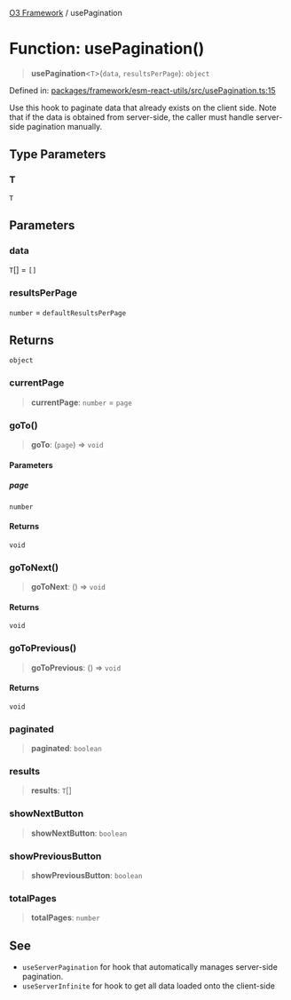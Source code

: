 [O3 Framework](../API.md) / usePagination

# Function: usePagination()

> **usePagination**\<`T`\>(`data`, `resultsPerPage`): `object`

Defined in: [packages/framework/esm-react-utils/src/usePagination.ts:15](https://github.com/openmrs/openmrs-esm-core/blob/main/packages/framework/esm-react-utils/src/usePagination.ts#L15)

Use this hook to paginate data that already exists on the client side.
Note that if the data is obtained from server-side, the caller must handle server-side pagination manually.

## Type Parameters

### T

`T`

## Parameters

### data

`T`[] = `[]`

### resultsPerPage

`number` = `defaultResultsPerPage`

## Returns

`object`

### currentPage

> **currentPage**: `number` = `page`

### goTo()

> **goTo**: (`page`) => `void`

#### Parameters

##### page

`number`

#### Returns

`void`

### goToNext()

> **goToNext**: () => `void`

#### Returns

`void`

### goToPrevious()

> **goToPrevious**: () => `void`

#### Returns

`void`

### paginated

> **paginated**: `boolean`

### results

> **results**: `T`[]

### showNextButton

> **showNextButton**: `boolean`

### showPreviousButton

> **showPreviousButton**: `boolean`

### totalPages

> **totalPages**: `number`

## See

 - `useServerPagination` for hook that automatically manages server-side pagination.
 - `useServerInfinite` for hook to get all data loaded onto the client-side
